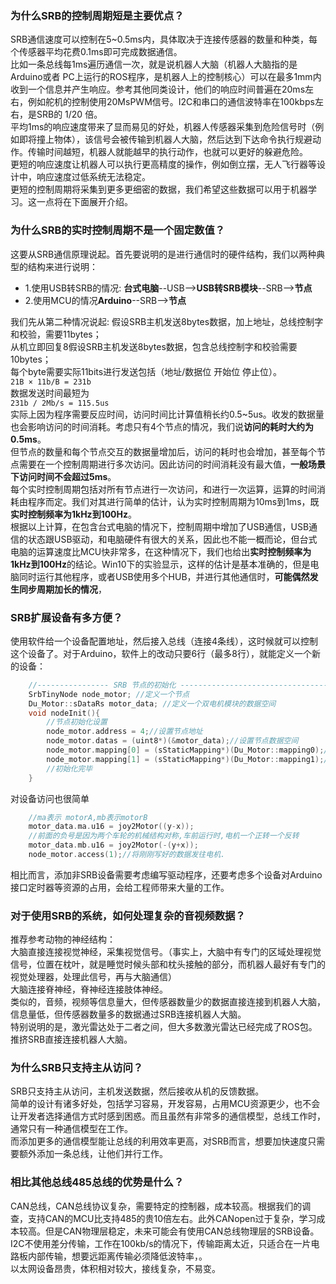 
### 为什么SRB的控制周期短是主要优点？
SRB通信速度可以控制在5~0.5ms内，具体取决于连接传感器的数量和种类，每个传感器平均花费0.1ms即可完成数据通信。</br>
比如一条总线每1ms遍历通信一次，就是说机器人大脑（机器人大脑指的是Arduino或者 PC上运行的ROS程序，是机器人上的控制核心）可以在最多1mm内收到一个信息并产生响应。参考其他同类设计，他们的响应时间普遍在20ms左右，例如舵机的控制使用20MsPWM信号。I2C和串口的通信波特率在100kbps左右，是SRB的 1/20 倍。</br>
平均1ms的响应速度带来了显而易见的好处，机器人传感器采集到危险信号时（例如即将撞上物体），该信号会被传输到机器人大脑，然后达到下达命令执行规避动作。传输时间越短，机器人就能越早的执行动作，也就可以更好的躲避危险。</br>
更短的响应速度让机器人可以执行更高精度的操作，例如倒立摆，无人飞行器等设计中，响应速度过低系统无法稳定。</br>
更短的控制周期将采集到更多更细密的数据，我们希望这些数据可以用于机器学习。这一点将在下面展开介绍。</br>

### 为什么SRB的实时控制周期不是一个固定数值？
这要从SRB通信原理说起。首先要说明的是进行通信时的硬件结构，我们以两种典型的结构来进行说明：
* 1.使用USB转SRB的情况: **台式电脑**--USB-->**USB转SRB模块**--SRB-->**节点**
* 2.使用MCU的情况**Arduino**--SRB-->**节点**

我们先从第二种情况说起:
假设SRB主机发送8bytes数据，加上地址，总线控制字和校验，需要11bytes；</br>
从机立即回复8假设SRB主机发送8bytes数据，包含总线控制字和校验需要10bytes；</br>
每个byte需要实际11bits进行发送包括（地址/数据位  开始位  停止位）。</br>
```21B × 11b/B = 231b ```</br>
数据发送时间最短为</br>
```231b / 2Mb/s = 115.5us```</br>
实际上因为程序需要反应时间，访问时间比计算值稍长约0.5~5us。收发的数据量也会影响访问的时间消耗。考虑只有4个节点的情况，我们说**访问的耗时大约为0.5ms**。</br>
但节点的数量和每个节点交互的数据量增加后，访问的耗时也会增加，甚至每个节点需要在一个控制周期进行多次访问。因此访问的时间消耗没有最大值，**一般场景下访问时间不会超过5ms**。</br>
每个实时控制周期包括对所有节点进行一次访问，和进行一次运算，运算的时间消耗由程序而定。我们对其进行简单的估计，认为实时控制周期为10ms到1ms，既**实时控制频率为1kHz到100Hz**。</br>
根据以上计算，在包含台式电脑的情况下，控制周期中增加了USB通信，USB通信的状态跟USB驱动，和电脑硬件有很大的关系，因此也不能一概而论，但台式电脑的运算速度比MCU快非常多，在这种情况下，我们也给出**实时控制频率为1kHz到100Hz**的结论。Win10下的实验显示，这样的估计是基本准确的，但是电脑同时运行其他程序，或者USB使用多个HUB，并进行其他通信时，**可能偶然发生同步周期加长的情况**，


### SRB扩展设备有多方便？
使用软件给一个设备配置地址，然后接入总线（连接4条线），这时候就可以控制这个设备了。对于Arduino，软件上的改动只要6行（最多8行），就能定义一个新的设备：</br>
```c++
	//---------------- SRB 节点的初始化 ---------------------------------
	SrbTinyNode node_motor; //定义一个节点
	Du_Motor::sDataRs motor_data; //定义一个双电机模块的数据空间
	void nodeInit(){
	    //节点初始化设置
	    node_motor.address = 4;//设置节点地址
	    node_motor.datas = (uint8*)(&motor_data);//设置节点数据空间
	    node_motor.mapping[0] = (sStaticMapping*)(Du_Motor::mapping0);//设置节点访问映射表
	    node_motor.mapping[1] = (sStaticMapping*)(Du_Motor::mapping1);//设置节点访问映射表
	    //初始化完毕
	}
```
对设备访问也很简单</br>
```c++
	//ma表示 motorA,mb表示motorB
	motor_data.ma.u16 = joy2Motor((y-x));
	//前面的负号是因为两个车轮的机械结构对称,车前运行时,电机一个正转一个反转
	motor_data.mb.u16 = joy2Motor(-(y+x));
	node_motor.access(1);//将刚刚写好的数据发往电机.
```
相比而言，添加非SRB设备需要考虑编写驱动程序，还要考虑多个设备对Arduino接口定时器等资源的占用，会给工程师带来大量的工作。</br>

### 对于使用SRB的系统，如何处理复杂的音视频数据？
推荐参考动物的神经结构：</br>
大脑直接连接视觉神经，采集视觉信号。（事实上，大脑中有专门的区域处理视觉信号，位置在枕叶，就是睡觉时候头部和枕头接触的部分，而机器人最好有专门的视觉处理器，处理此信号，再与大脑通信）</br>
大脑连接脊神经，脊神经连接肢体神经。</br>
类似的，音频，视频等信息量大，但传感器数量少的数据直接连接到机器人大脑，信息量低，但传感器数量多的数据通过SRB连接机器人大脑。</br>
特别说明的是，激光雷达处于二者之间，但大多数激光雷达已经完成了ROS包。推挤SRB直接连接机器人大脑。</br>

### 为什么SRB只支持主从访问？
SRB只支持主从访问，主机发送数据，然后接收从机的反馈数据。</br>
简单的设计有诸多好处，包括学习容易，开发容易，占用MCU资源更少，也不会让开发者选择通信方式时感到困惑。而且虽然有非常多的通信模型，总线工作时，通常只有一种通信模型在工作。</br>
而添加更多的通信模型能让总线的利用效率更高，对SRB而言，想要加快速度只需要额外添加一条总线，让他们并行工作。</br>

### 相比其他总线485总线的优势是什么？
CAN总线，CAN总线协议复杂，需要特定的控制器，成本较高。根据我们的调查，支持CAN的MCU比支持485的贵10倍左右。此外CANopen过于复杂，学习成本较高。但是CAN物理层稳定，未来可能会有使用CAN总线物理层的SRB设备。</br>
I2C不使用差分传输，工作在100kb/s的情况下，传输距离太近，只适合在一片电路板内部传输，想要远距离传输必须降低波特率，。</br>
以太网设备昂贵，体积相对较大，接线复杂，不易变。</br>
